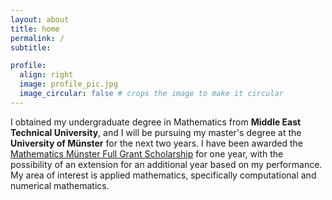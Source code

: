 ```yaml
---
layout: about
title: home
permalink: /
subtitle: 

profile:
  align: right
  image: profile_pic.jpg
  image_circular: false # crops the image to make it circular
---
```


I obtained my undergraduate degree in Mathematics from **Middle East Technical University**, and I will be pursuing my master's degree at the **University of Münster** for the next two years. I have been awarded the [Mathematics Münster Full Grant Scholarship](https://www.uni-muenster.de/MathematicsMuenster/careers/international/master/full-grant-scholarship.shtml) for one year, with the possibility of an extension for an additional year based on my performance. My area of interest is applied mathematics, specifically computational and numerical mathematics.
